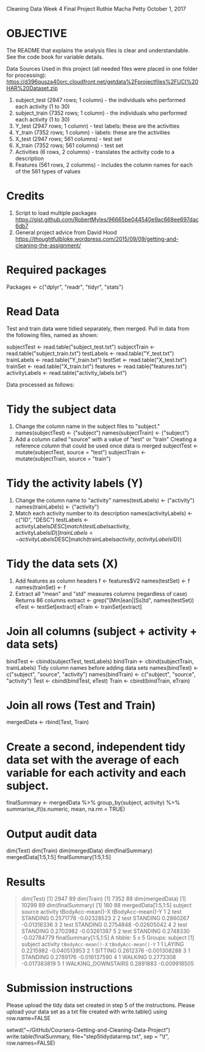 Cleaning Data Week 4 Final Project
Ruthie Macha Petty
October 1, 2017

# OBJECTIVE
The README that explains the analysis files is clear and understandable. See 
the code book for variable details.

Data Sources Used in this project (all needed files were placed in one folder for processing):
https://d396qusza40orc.cloudfront.net/getdata%2Fprojectfiles%2FUCI%20HAR%20Dataset.zip

1.	subject_test (2947 rows; 1 column) - the individuals who performed each activity (1 to 30)
2.	subject_train (7352 rows; 1 column) - the individuals who performed each activity (1 to 30)
3.	Y_test (2947 rows; 1 column) - test labels:  these are the activities
4.	Y_train (7352 rows; 1 column) - labels:  these are the activities
5.	X_test (2947 rows; 561 columns) - test set
6.	X_train (7352 rows; 561 columns) - test set
7.	Activities (6 rows, 2 columns) - translates the activity code to a description
8.	Features (561 rows, 2 columms) - includes the column names for each of the 561 types of values

# Credits 
1. Script to load multiple packages
  https://gist.github.com/RobertMyles/96665be044540e9ac668ee697dac6db7
2. General project advice from David Hood
  https://thoughtfulbloke.wordpress.com/2015/09/09/getting-and-cleaning-the-assignment/

# Required packages
Packages <- c("dplyr", "readr", "tidyr", "stats")

# Read Data
Test and train data were tidied separately, then merged.
Pull in data from the following files, named as shown:

  subjectTest <- read.table("subject_test.txt")
  subjectTrain <- read.table("subject_train.txt")
  testLabels <- read.table("Y_test.txt")
  trainLabels <- read.table("Y_train.txt")
  testSet <- read.table("X_test.txt")
  trainSet <- read.table("X_train.txt")
  features <- read.table("features.txt")
  activityLabels <- read.table("activity_labels.txt")

Data processed as follows:

# Tidy the subject data
 1. Change the column name in the subject files to "subject."
names(subjectTest) <- ("subject")
names(subjectTrain) <- ("subject")
 2. Add a column called "source" with a value of "test" or "train"
  Creating a reference column that could be used once data is merged
subjectTest <- mutate(subjectTest, source = "test")
subjectTrain <- mutate(subjectTrain, source = "train")

# Tidy the activity labels (Y)
 1. Change the column name to "activity"
names(testLabels) <- ("activity")
names(trainLabels) <- ("activity")
 2. Match each activity number to its description 
names(activityLabels) <- c("ID", "DESC")
testLabels <- activityLabels$DESC[match(testLabels$activity, activityLabels$ID)]
trainLabels <- activityLabels$DESC[match(trainLabels$activity, activityLabels$ID)]

# Tidy the data sets (X)
 1. Add features as column headers
f <- features$V2
names(testSet) <- f
names(trainSet) <- f
 2. Extract all "mean" and "std" measures columns (regardless of case)
 Returns 86 columns
extract <- grep("[Mm]ean|[Ss]td", names(testSet))
eTest <- testSet[extract]
eTrain <- trainSet[extract]

# Join all columns (subject + activity + data sets)
bindTest <- cbind(subjectTest, testLabels)
bindTrain <- cbind(subjectTrain, trainLabels)
 Tidy column names before adding data sets
names(bindTest) <- c("subject", "source", "activity")
names(bindTrain) <- c("subject", "source", "activity")
Test <- cbind(bindTest, eTest)
Train <- cbind(bindTrain, eTrain)

# Join all rows (Test and Train)
mergedData <- rbind(Test, Train)

# Create a second, independent tidy data set with the average of each variable for each activity and each subject.
finalSummary <-
  mergedData %>%
  group_by(subject, activity) %>%
  summarise_if(is.numeric, mean, na.rm = TRUE)

# Output audit data
dim(Test)
dim(Train)
dim(mergedData)
dim(finalSummary)
mergedData[1:5,1:5]
finalSummary[1:5,1:5]

# Results
 > dim(Test)
 [1] 2947   89
 >   dim(Train)
 [1] 7352   89
 >   dim(mergedData)
 [1] 10299    89
 >   dim(finalSummary)
 [1] 180  88
 >   mergedData[1:5,1:5]
 subject source activity tBodyAcc-mean()-X tBodyAcc-mean()-Y
 1       2   test STANDING         0.2571778       -0.02328523
 2       2   test STANDING         0.2860267       -0.01316336
 3       2   test STANDING         0.2754848       -0.02605042
 4       2   test STANDING         0.2702982       -0.03261387
 5       2   test STANDING         0.2748330       -0.02784779
 >   finalSummary[1:5,1:5]
  A tibble: 5 x 5
  Groups:   subject [1]
 subject           activity `tBodyAcc-mean()-X` `tBodyAcc-mean()-Y`
 <int>             <fctr>               <dbl>               <dbl>
   1       1             LAYING           0.2215982        -0.040513953
 2       1            SITTING           0.2612376        -0.001308288
 3       1           STANDING           0.2789176        -0.016137590
 4       1            WALKING           0.2773308        -0.017383819
 5       1 WALKING_DOWNSTAIRS           0.2891883        -0.009918505

# Submission instructions
Please upload the tidy data set created in step 5 of the instructions. 
Please upload your data set as a txt file created with write.table() using row.name=FALSE

setwd("~/GitHub/Coursera-Getting-and-Cleaning-Data-Project")
write.table(finalSummary, file="step5tidydatarmp.txt", sep = "\t", row.names=FALSE)
